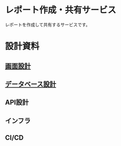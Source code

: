 # レポート作成・共有サービス

レポートを作成して共有するサービスです。

# 設計資料

## [画面設計](./ui.md)

## [データベース設計](./database.md)

## API設計

## インフラ

## CI/CD
